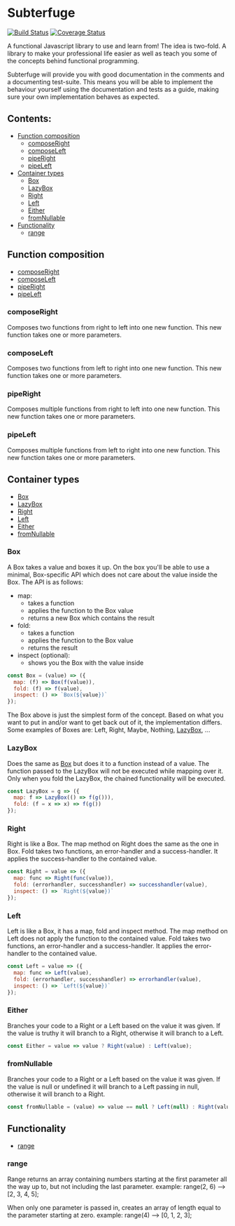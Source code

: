 # Subterfuge 
[![Build Status](https://travis-ci.org/phixid/subterfuge.svg?branch=master)](https://travis-ci.org/phixid/subterfuge)
[![Coverage Status](https://coveralls.io/repos/github/phixid/subterfuge/badge.svg?branch=master)](https://coveralls.io/github/phixid/subterfuge?branch=master)

A functional Javascript library to use and learn from! The idea is two-fold. A library 
to make your professional life easier as well as teach you some of the concepts behind 
functional programming.

Subterfuge will provide you with good documentation in the comments and a documenting test-suite. 
This means you will be able to implement the behaviour yourself using the documentation and tests 
as a guide, making sure your own implementation behaves as expected.

## Contents:
- [Function composition](#function-composition)
    - [composeRight](#composeright)
    - [composeLeft](#composeleft)
    - [pipeRight](#piperight)
    - [pipeLeft](#pipeleft)
- [Container types](#container-types)
    - [Box](#box)
    - [LazyBox](#lazybox)
    - [Right](#right)
    - [Left](#left)
    - [Either](#either)
    - [fromNullable](#fromnullable)
- [Functionality](#functionality)
    - [range](#range)

## Function composition
- [composeRight](#composeright)
- [composeLeft](#composeleft)
- [pipeRight](#piperight)
- [pipeLeft](#pipeleft)

### composeRight
Composes two functions from right to left into one new function. This new function takes one or more parameters. 

### composeLeft
Composes two functions from left to right into one new function. This new function takes one or more parameters. 

### pipeRight
Composes multiple functions from right to left into one new function. This new function takes one or more parameters.

### pipeLeft
Composes multiple functions from left to right into one new function. This new function takes one or more parameters.


## Container types
- [Box](#box)
- [LazyBox](#lazybox)
- [Right](#right)
- [Left](#left)
- [Either](#either)
- [fromNullable](#fromnullable)

### Box
A Box takes a value and boxes it up. On the box you'll be able to use a minimal, Box-specific API 
which does not care about the value inside the Box. The API is as follows:

- map:
    - takes a function
    - applies the function to the Box value
    - returns a new Box which contains the result    
- fold:
    - takes a function
    - applies the function to the Box value
    - returns the result
- inspect (optional):
    - shows you the Box with the value inside

```javascript
const Box = (value) => ({
  map: (f) => Box(f(value)),
  fold: (f) => f(value),
  inspect: () => `Box(${value})`
});
```

The Box above is just the simplest form of the concept. Based on what you want to put in and/or 
want to get back out of it, the implementation differs. Some examples of Boxes are: Left, Right, 
Maybe, Nothing, [LazyBox](#lazybox), ...

### LazyBox
Does the same as [Box](#box) but does it to a function instead of a value. The function passed to 
the LazyBox will not be executed while mapping over it. Only when you fold the LazyBox, the chained 
functionality will be executed.

```javascript
const LazyBox = g => ({
  map: f => LazyBox(() => f(g())),
  fold: (f = x => x) => f(g())
});
```

### Right
Right is like a Box. The map method on Right does the same as the one in Box. 
Fold takes two functions, an error-handler and a success-handler. It applies the success-handler 
to the contained value.
```javascript
const Right = value => ({
  map: func => Right(func(value)),
  fold: (errorhandler, successhandler) => successhandler(value),
  inspect: () => `Right(${value})`
});
```

### Left
Left is like a Box, it has a map, fold and inspect method. The map method on Left does not apply 
the function to the contained value. Fold takes two functions, an error-handler and a success-handler. 
It applies the error-handler to the contained value.

```javascript
const Left = value => ({
  map: func => Left(value),
  fold: (errorhandler, successhandler) => errorhandler(value),
  inspect: () => `Left(${value})`
});
```

### Either
Branches your code to a Right or a Left based on the value it was given. If the value is 
truthy it will branch to a Right, otherwise it will branch to a Left.

```javascript
const Either = value => value ? Right(value) : Left(value);
```

### fromNullable
Branches your code to a Right or a Left based on the value it was given. If the value is 
null or undefined it will branch to a Left passing in null, otherwise it will branch to a Right. 

```javascript
const fromNullable = (value) => value == null ? Left(null) : Right(value);
```

## Functionality
- [range](#range)

### range
Range returns an array containing numbers starting at the first parameter all the
way up to, but not including the last parameter.
example: range(2, 6) --> [2, 3, 4, 5];

When only one parameter is passed in, creates an array of length equal to the parameter starting at zero.
example: range(4) --> [0, 1, 2, 3];
